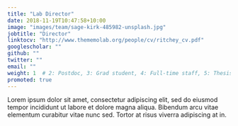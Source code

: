```yaml
---
title: "Lab Director"
date: 2018-11-19T10:47:58+10:00
image: "images/team/sage-kirk-485982-unsplash.jpg"
jobtitle: "Director"
linktocv: "http://www.thememolab.org/people/cv/ritchey_cv.pdf"
googlescholar: ""
github: ""
twitter: ""
email: ""
weight: 1  # 2: Postdoc, 3: Grad student, 4: Full-time staff, 5: Thesis student
promoted: true
---
```


Lorem ipsum dolor sit amet, consectetur adipiscing elit, sed do eiusmod tempor incididunt ut labore et dolore magna aliqua. Bibendum arcu vitae elementum curabitur vitae nunc sed. Tortor at risus viverra adipiscing at in.
